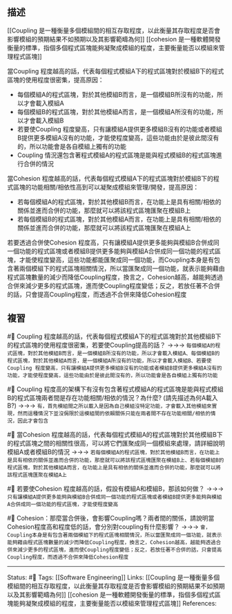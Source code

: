 ## 描述

[[Coupling 是一種衡量多個模組間的相互存取程度，以此衡量其存取程度是否會影響模組的預期結果不如預期以及其影響範疇為何]]
[[cohesion 是一種軟體開發衡量的標準，指個多個程式區塊能夠凝聚成模組的程度，主要衡量能否以模組來管理程式區塊]]


當Coupling  程度越高的話，代表每個程式模組A下的程式區塊對於模組B下的程式區塊的使用程度很密集，提高原因：
- 每個模組A的程式區塊，對於其他模組B而言，是一個模組B所沒有的功能，所以才會載入模組A
- 每個模組B的程式區塊，對於其他模組A而言，是一個模組A所沒有的功能，所以才會載入模組B
- 若要使Coupling 程度變高，只有讓模組A提供更多模組B沒有的功能或者模組B提供更多模組A沒有的功能，才能使程度變高，這些功能由於是彼此間沒有的，所以功能會是各自模組上獨有的功能
- Coupling 情況還包含著程式模組A的程式區塊是能與程式模組B的程式區塊進行合併的情況


當Cohesion 程度越高的話，代表每個程式模組A下的程式區塊對於模組B下的程式區塊的功能相關/相依性高到可以凝聚成模組來管理/開發，提高原因：
- 若每個模組A的程式區塊，對於其他模組B而言，在功能上是具有相關/相依的關係並進而合併的功能，那麼就可以將該程式區塊匯聚在模組B上
- 若每個模組B的程式區塊，對於其他模組A而言，在功能上是具有相關/相依的關係並進而合併的功能，那麼就可以將該程式區塊匯聚在模組A上



若要透過合併使Cohesion 程度高，只有讓模組A提供更多能夠與模組B合併成同一個功能的程式區塊或者模組B提供更多能夠與模組A合併成同一個功能的程式區塊，才能使程度變高，這些功能都能匯聚成同一個功能，而Coupling本身是有包含著兩個模組下的程式區塊相關情況，所以當匯聚成同一個功能，就表示能夠藉由程式區塊數量的減少而降低Coupling程度，換言之，Cohesion越高，越能夠透過合併來減少更多的程式區塊，進而使Coupling程度變低；反之，若放任著不合併的話，只會提高Coupling程度，而透過不合併來降低Cohesion程度


## 複習
#🧠 Coupling  程度越高的話，代表每個程式模組A下的程式區塊對於其他模組B下的程式區塊的使用程度很密集，若要使Coupling提高的話？ ->->-> `每個模組A的程式區塊，對於其他模組B而言，是一個模組B所沒有的功能，所以才會載入模組A、每個模組B的程式區塊，對於其他模組A而言，是一個模組A所沒有的功能，所以才會載入模組B、若要使Coupling 程度變高，只有讓模組A提供更多模組B沒有的功能或者模組B提供更多模組A沒有的功能，才能使程度變高，這些功能由於是彼此間沒有的，所以功能會是各自模組上獨有的功能`
<!--SR:!2022-11-22,73,250-->

#🧠 Coupling 程度高的架構下有沒有包含著程式模組A的程式區塊是能與程式模組B的程式區塊兩者間是存在功能相關/相依的情況？為什麼? (請先描述為何A載入B?) ->->-> `有，首先模組間之所以載入是因為自己模組沒特定功能，才會載入其他模組來實現，然而這種情況下並沒侷限於這模組間的依賴關係只能在兩者間不存在功能相關/相依的情況，因此才會包含`
<!--SR:!2022-12-05,76,248-->
 


#🧠 當Cohesion 程度越高的話，代表每個程式模組A的程式區塊對於其他模組B下的程式區塊之間的相關性很高，可以將它們匯聚成同一個模組來處理，請詳細說明模組A或者模組B的情況 ->->-> `若每個模組A的程式區塊，對於其他模組B而言，在功能上是具有相依的關係並進而合併的功能，那麼就可以將該程式區塊匯聚在模組B上、若每個模組B的程式區塊，對於其他模組A而言，在功能上是具有相依的關係並進而合併的功能，那麼就可以將該程式區塊匯聚在模組A上`
<!--SR:!2022-11-09,63,250-->

#🧠 若要使Cohesion 程度越高的話，假設有模組A和模組B，那該如何做？ ->->-> `只有讓模組A提供更多能夠與模組B合併成同一個功能的程式區塊或者模組B提供更多能夠與模組A合併成同一個功能的程式區塊，才能使程度變高`
<!--SR:!2022-10-14,46,248-->


#🧠 Cohesion：那麼當合併後，會影響Coupling嗎？兩者間的關係，請說明當Cohesion程度高和程度低的話，會分別對coupling有什麼影響？ ->->-> `會，Coupling本身是有包含著兩個模組下的程式區塊相關情況，所以當匯聚成同一個功能，就表示能夠藉由程式區塊數量的減少而降低Coupling程度，換言之，Cohesion越高，越能夠透過合併來減少更多的程式區塊，進而使Coupling程度變低；反之，若放任著不合併的話，只會提高Coupling程度，而透過不合併來降低Cohesion程度`
<!--SR:!2023-01-02,90,230-->

---
Status: #🌱 
Tags:
[[Software Engineering]]
Links:
[[Coupling 是一種衡量多個模組間的相互存取程度，以此衡量其存取程度是否會影響模組的預期結果不如預期以及其影響範疇為何]]
[[cohesion 是一種軟體開發衡量的標準，指個多個程式區塊能夠凝聚成模組的程度，主要衡量能否以模組來管理程式區塊]]
References:
